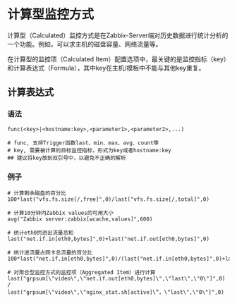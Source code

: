 # 计算型监控方式

计算型（Calculated）监控方式是在Zabbix-Server端对历史数据进行统计分析的一个功能。例如，可以求主机的磁盘容量、网络流量等。

在计算型的监控项（Calculated Item）配置选项中，最关键的是监控指标（key）和计算表达式（Formula），其中key在主机/模板中不能与其他key重复。

## 计算表达式

### 语法

```
func(<key>|<hostname:key>,<parameter1>,<parameter2>,...)

# func, 支持Trigger函数last、min、max、avg、count等
# key, 需要被计算的目标监控指标，形式为key或者hostname:key
## 建议将key放到双引号中，以避免不正确的解析
```

### 例子

```
# 计算剩余磁盘的百分比
100*last("vfs.fs.size[/,free]",0)/last("vfs.fs.size[/,total]",0)

# 计算10分钟内Zabbix values的可用大小
avg("Zabbix server:zabbix[wcache,values]",600)

# 统计eth0的进出流量总和
last("net.if.in[eth0,bytes]",0)+last("net.if.out[eth0,bytes]",0)

# 统计进流量占网卡总流量的百分比
100*last("net.if.in[eth0,bytes]",0)/(last("net.if.in[eth0,bytes]",0)+last("net.if.out[eth0,bytes]",0))

# 对聚合型监控方式的监控项（Aggregated Item）进行计算
last("grpsum[\"video\",\"net.if.out[eth0,bytes]\",\"last\",\"0\"]",0) / 
last("grpsum[\"video\",\"nginx_stat.sh[active]\“，\"last\",\"0\"]",0)
```
